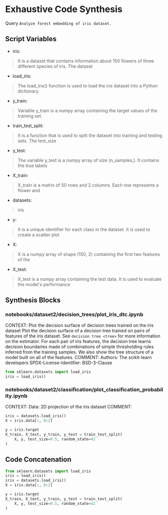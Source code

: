 # Exhaustive Code Synthesis
Query `Analyze forest embedding of iris dataset.`
## Script Variables
- iris:<br>
>It is a dataset that contains information about 150 flowers of three different species of iris. The dataset
- load_iris:<br>
>The load_iris() function is used to load the iris dataset into a Python dictionary.
- y_train:<br>
>Variable y_train is a numpy array containing the target values of the training set.
- train_test_split:<br>
>It is a function that is used to split the dataset into training and testing sets. The test_size
- y_test:<br>
>The variable y_test is a numpy array of size (n_samples,). It contains the true labels
- X_train:<br>
>X_train is a matrix of 50 rows and 2 columns. Each row represents a flower and
- datasets:<br>
>iris
- y:<br>
>It is a unique identifier for each class in the dataset. It is used to create a scatter plot
- X:<br>
>X is a numpy array of shape (150, 2) containing the first two features of the
- X_test:<br>
>X_test is a numpy array containing the test data. It is used to evaluate the model's performance
## Synthesis Blocks
### notebooks/dataset2/decision_trees/plot_iris_dtc.ipynb
CONTEXT:   Plot the decision surface of decision trees trained on the iris dataset  Plot the decision surface of a decision tree trained on pairs of
features of the iris dataset.  See `decision tree <tree>` for more information on the estimator.  For each pair of iris features, the decision tree
learns decision boundaries made of combinations of simple thresholding rules inferred from the training samples.  We also show the tree structure of a
model built on all of the features.  COMMENT: Authors: The scikit-learn developers SPDX-License-Identifier: BSD-3-Clause
```python
from sklearn.datasets import load_iris
iris = load_iris()
```

### notebooks/dataset2/classification/plot_classification_probability.ipynb
CONTEXT:  Data: 2D projection of the iris dataset   COMMENT:
```python
iris = datasets.load_iris()
X = iris.data[:, 0:2]

y = iris.target
X_train, X_test, y_train, y_test = train_test_split(
    X, y, test_size=0.5, random_state=42
)
```

## Code Concatenation
```python
from sklearn.datasets import load_iris
iris = load_iris()
iris = datasets.load_iris()
X = iris.data[:, 0:2]

y = iris.target
X_train, X_test, y_train, y_test = train_test_split(
    X, y, test_size=0.5, random_state=42
)
```
